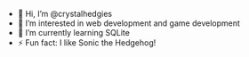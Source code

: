 - 👋 Hi, I’m @crystalhedgies
- 👀 I’m interested in web development and game development
- 🌱 I’m currently learning SQLite
- ⚡ Fun fact: I like Sonic the Hedgehog!

<!---
crystalhedgies/crystalhedgies is a ✨ special ✨ repository because its `README.md` (this file) appears on your GitHub profile.
You can click the Preview link to take a look at your changes.
--->
